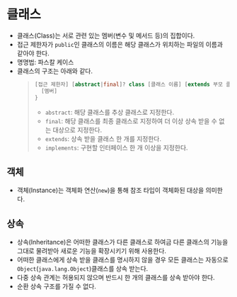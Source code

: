 # 클래스
- 클래스(Class)는 서로 관련 있는 멤버(변수 및 메서드 등)의 집합이다.
- 접근 제한자가 `public`인 클래스의 이름은 해당 클래스가 위치하는 파일의 이름과 같아야 한다.
- 명명법: 파스칼 케이스
- 클래스의 구조는 아래와 같다.
    >```java
    > [접근 제한자] [abstract|final]? class [클래스 이름] [extends 부모 클래스]? [implements 인터페이스,...]? {
    >   [멤버]
    > }
    >```
    > - `abstract`: 해당 클래스를 추상 클래스로 지정한다.
    > - `final`: 해당 클래스를 최종 클래스로 지정하여 더 이상 상속 받을 수 없는 대상으로 지정한다.
    > - `extends`: 상속 받을 클래스 한 개를 지정한다.
    > - `implements`: 구현할 인터페이스 한 개 이상을 지정한다.

## 객체
- 객체(Instance)는 객체화 연산(`new`)을 통해 참조 타입이 객체화된 대상을 의미한다.

## 상속
- 상속(Inheritance)은 어떠한 클래스가 다른 클래스로 하여금 다른 클래스의 기능을 그대로 물려받아 새로운 기능을 확장시키기 위해 사용한다.
- 어떠한 클래스에게 상속 받을 클래스를 명시하지 않을 경우 모든 클래스는 자동으로 `Object`(`java.lang.Object`)클래스를 상속 받는다.
- 다중 상속 관계는 허용되지 않으며 반드시 한 개의 클래스를 상속 받아야 한다.
- 순환 상속 구조를 가질 수 없다.




